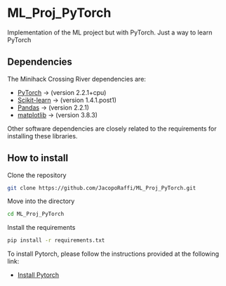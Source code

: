 # ML_Proj_PyTorch
Implementation of the ML project but with PyTorch. Just a way to learn PyTorch

## Dependencies
The Minihack Crossing River dependencies are:

- [PyTorch](https://github.com/pytorch/pytorch) -> (version 2.2.1+cpu) 
- [Scikit-learn](https://github.com/scikit-learn/scikit-learn) -> (version 1.4.1.post1) 
- [Pandas](https://github.com/pandas-dev/pandas) -> (version 2.2.1)
- [matplotlib](https://github.com/matplotlib/matplotlib) -> (version 3.8.3) 

Other software dependencies are closely related to the requirements for installing these libraries.

## How to install
Clone the repository 
```bash
git clone https://github.com/JacopoRaffi/ML_Proj_PyTorch.git
```

Move into the directory 
```bash
cd ML_Proj_PyTorch
```

Install the requirements
```bash
pip install -r requirements.txt
```
To install Pytorch, please follow the instructions provided at the following link:
- [Install Pytorch](https://pytorch.org/get-started/locally/)